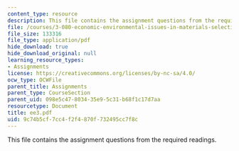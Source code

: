 ```yaml
---
content_type: resource
description: This file contains the assignment questions from the required readings.
file: /courses/3-080-economic-environmental-issues-in-materials-selection-fall-2005/9c74b5cf7cc4f2f4870f732495cc7f8c_ee3.pdf
file_size: 133316
file_type: application/pdf
hide_download: true
hide_download_original: null
learning_resource_types:
- Assignments
license: https://creativecommons.org/licenses/by-nc-sa/4.0/
ocw_type: OCWFile
parent_title: Assignments
parent_type: CourseSection
parent_uid: 098e5c47-8034-35e9-5c31-b68f1c17d7aa
resourcetype: Document
title: ee3.pdf
uid: 9c74b5cf-7cc4-f2f4-870f-732495cc7f8c
---
```

This file contains the assignment questions from the required readings.